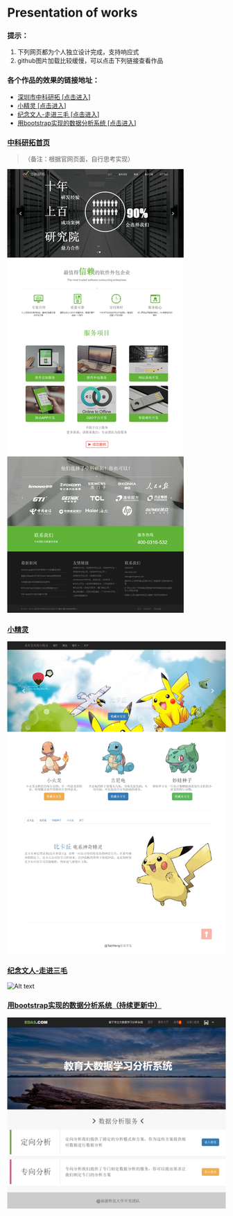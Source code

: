 Presentation of works
=====================
### 提示：
1. 下列网页都为个人独立设计完成，支持响应式
2. github图片加载比较缓慢，可以点击下列链接查看作品

### 各个作品的效果的链接地址：
+ <a href="https://tabweng.github.io/zkyt-index/index.html" target="_blank">深圳市中科研拓  [点击进入]</a>  
+ <a href="https://tabweng.github.io/Bootstrap_smallDemo/index.html" target="_blank">小精灵  [点击进入]</a>  
+ <a href="https://tabweng.github.io/sanMao/index.html" target="_blank">纪念文人-走进三毛  [点击进入]</a>  
+ <a href="http://tabweng.github.io/EAS_UI/index.html" target="_blank">用bootstrap实现的数据分析系统  [点击进入]</a>  

### <a href="https://tabweng.github.io/zkyt-index/index.html" target="_blank">中科研拓首页</a>
> （备注：根据官网页面，自行思考实现）

![Alt text](zkyt.png "Optional title")

### <a href="https://tabweng.github.io/Bootstrap_smallDemo/index.html" target="_blank">小精灵</a>
![Alt text](Bootstrap_smallDemo/t123.png "Optional title")
</br>
### <a href="https://tabweng.github.io/sanMao/index.html" target="_blank">纪念文人-走进三毛</a>
![Alt text](sanMao/t890.png "Optional title")
</br>
### <a href="http://tabweng.github.io/EAS_UI/index.html" target="_blank">用bootstrap实现的数据分析系统（持续更新中）</a>
![Alt text](EAS_UI/t456.png "Optional title")
